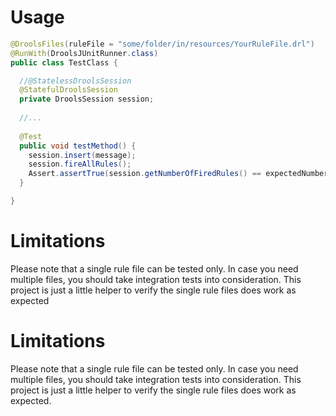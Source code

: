 Usage
=============
```java
@DroolsFiles(ruleFile = "some/folder/in/resources/YourRuleFile.drl")
@RunWith(DroolsJUnitRunner.class)
public class TestClass {

  //@StatelessDroolsSession
  @StatefulDroolsSession
  private DroolsSession session;
  
  //...
  
  @Test
  public void testMethod() {
    session.insert(message);
    session.fireAllRules();
    Assert.assertTrue(session.getNumberOfFiredRules() == expectedNumberOfFiredRules);
  }

}
```

Limitations
====================
Please note that a single rule file can be tested only. In case you need multiple files, you should take integration tests into consideration. This project is just a little helper to verify the single rule files does work as expected

Limitations
====================
Please note that a single rule file can be tested only. In case you need multiple files, you should take integration tests into consideration. This project is just a little helper to verify the single rule files does work as expected.
